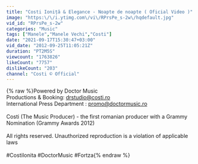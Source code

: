 ```yaml
---
title: "Costi Ioniță & Elegance - Noapte de noapte ( Oficial Video )"
image: "https:\/\/i.ytimg.com\/vi\/RPrsPe_s-2w\/hqdefault.jpg"
vid_id: "RPrsPe_s-2w"
categories: "Music"
tags: ["Manele","Manele Vechi","Costi"]
date: "2021-09-17T15:30:47+03:00"
vid_date: "2012-09-25T11:05:21Z"
duration: "PT2M5S"
viewcount: "1763826"
likeCount: "7757"
dislikeCount: "203"
channel: "Costi © Official"
---
```

{% raw %}Powered by Doctor Music <br />Productions &amp; Booking: drstudio@costi.ro<br />International Press Department : promo@doctormusic.ro<br /><br />Costi (The Music Producer) - the first romanian producer with a Grammy Nomination (Grammy Awards 2012)<br /><br />All rights reserved. Unauthorized reproduction is a violation of applicable laws<br /><br />#CostiIonita #DoctorMusic #Fortza{% endraw %}
